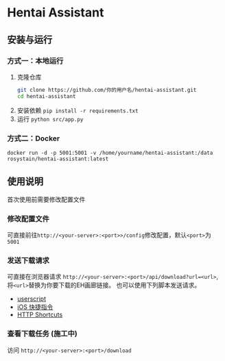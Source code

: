 # Hentai Assistant
## 安装与运行
### 方式一：本地运行
1. 克隆仓库
   ```bash
   git clone https://github.com/你的用户名/hentai-assistant.git
   cd hentai-assistant
   ```
2. 安装依赖
   ```pip install -r requirements.txt```
3. 运行
   ```python src/app.py```
### 方式二：Docker
 ```docker run -d -p 5001:5001 -v /home/yourname/hentai-assistant:/data rosystain/hentai-assistant:latest```

## 使用说明
首次使用前需要修改配置文件
### 修改配置文件
可直接前往`http://<your-server>:<port>>/config`修改配置，默认`<port>`为`5001`
### 发送下载请求
可直接在浏览器请求 `http://<your-server>:<port>/api/download?url=<url>`, 将`<url>`替换为你要下载的EH画廊链接。
也可以使用下列脚本发送请求。
- [userscript](http：//greasyfork.org/zh-CN/scripts/406343-eh-downloader)
- [iOS 快捷指令](https://www.icloud.com/shortcuts/27f2d38a7c334ff2824c3a63a53ec7e6)
- [HTTP Shortcuts]()
### 查看下载任务 (施工中)
访问 `http://<your-server>:<port>/download`

